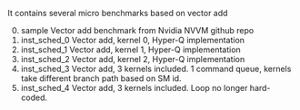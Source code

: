 It contains several micro benchmarks based on vector add

0. sample 
  Vector add benchmark from Nvidia NVVM github repo
1. inst_sched_0 
  Vector add, kernel 0, Hyper-Q implementation
2. inst_sched_1
  Vector add, kernel 1, Hyper-Q implementation
3. inst_sched_2
  Vector add, kernel 2, Hyper-Q implementation
4. inst_sched_3
  Vector add, 3 kernels included. 1 command queue,
  kernels take different branch path based on SM id.
5. inst_sched_4
  Vector add, 3 kernels included. Loop no longer hard-coded.
